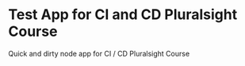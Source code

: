 # Test App for CI and CD Pluralsight Course

Quick and dirty node app for CI / CD Pluralsight Course
